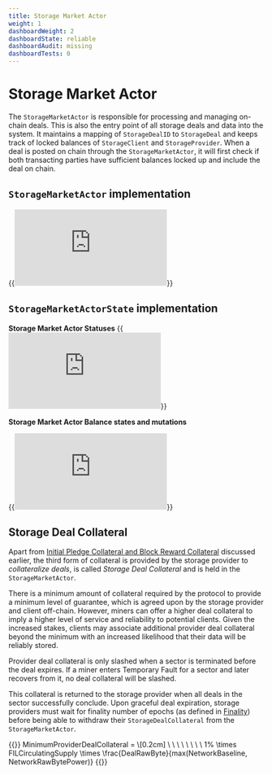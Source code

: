 ```yaml
---
title: Storage Market Actor
weight: 1
dashboardWeight: 2
dashboardState: reliable
dashboardAudit: missing
dashboardTests: 0
---
```


# Storage Market Actor

The `StorageMarketActor` is responsible for processing and managing on-chain deals. This is also the entry point of all storage deals and data into the system. It maintains a mapping of `StorageDealID` to `StorageDeal` and keeps track of locked balances of `StorageClient` and `StorageProvider`. When a deal is posted on chain through the `StorageMarketActor`, it will first check if both transacting parties have sufficient balances locked up and include the deal on chain. 

## `StorageMarketActor` implementation

{{<embed src="https://github.com/filecoin-project/specs-actors/blob/master/actors/builtin/market/market_actor.go" lang="go">}}

## `StorageMarketActorState` implementation

**Storage Market Actor Statuses**
{{<embed src="https://github.com/filecoin-project/specs-actors/blob/master/actors/builtin/market/market_state.go" lang="go">}}

**Storage Market Actor Balance states and mutations**
 
{{<embed src="https://github.com/filecoin-project/specs-actors/blob/master/actors/builtin/market/market_balances.go" lang="go">}}


## Storage Deal Collateral

Apart from [Initial Pledge Collateral and Block Reward Collateral](miner_collaterals) discussed earlier, the third form of collateral is provided by the storage provider to _collateralize deals_, is called _Storage Deal Collateral_ and is held in the `StorageMarketActor`.

There is a minimum amount of collateral required by the protocol to provide a minimum level of guarantee, which is agreed upon by the storage provider and client off-chain. However, miners can offer a higher deal collateral to imply a higher level of service and reliability to potential clients. Given the increased stakes, clients may associate additional provider deal collateral beyond the minimum with an increased likelihood that their data will be reliably stored.

Provider deal collateral is only slashed when a sector is terminated before the deal expires. If a miner enters Temporary Fault for a sector and later recovers from it, no deal collateral will be slashed.

This collateral is returned to the storage provider when all deals in the sector successfully conclude. Upon graceful deal expiration, storage providers must wait for finality number of epochs (as defined in [Finality](expected_consensus#finality-in-ec)) before being able to withdraw their `StorageDealCollateral` from the `StorageMarketActor`.


{{<katex>}}
MinimumProviderDealCollateral = \\[0.2cm] \ \ \ \ \ \ \ \ 1\% \times FILCirculatingSupply \times \frac{DealRawByte}{max(NetworkBaseline, NetworkRawBytePower)}
{{</katex>}}
